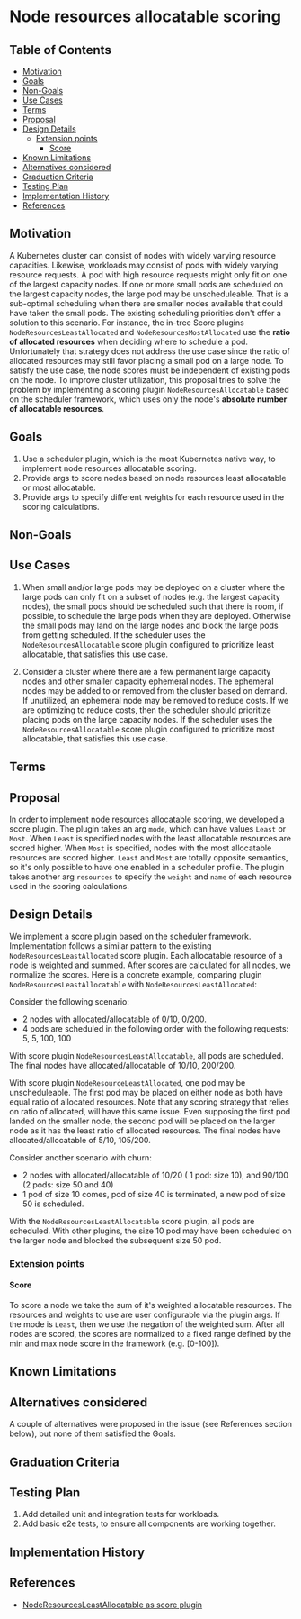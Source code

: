 # Node resources allocatable scoring

## Table of Contents

<!-- toc -->
- [Motivation](#motivation)
- [Goals](#goals)
- [Non-Goals](#non-goals)
- [Use Cases](#use-cases)
- [Terms](#terms)
- [Proposal](#proposal)
- [Design Details](#design-details)
  - [Extension points](#extension-points)
    - [Score](#score)
- [Known Limitations](#known-limitations)
- [Alternatives considered](#alternatives-considered)
- [Graduation Criteria](#graduation-criteria)
- [Testing Plan](#testing-plan)
- [Implementation History](#implementation-history)
- [References](#references)
<!-- /toc -->

## Motivation
A Kubernetes cluster can consist of nodes with widely varying resource capacities. Likewise, workloads may consist of pods with widely varying resource requests. A pod with high resource requests might only fit on one of the largest capacity nodes. If one or more small pods are scheduled on the largest capacity nodes, the large pod may be unscheduleable. That is a sub-optimal scheduling when there are smaller nodes available that could have taken the small pods. The existing scheduling priorities don't offer a solution to this scenario. For instance, the in-tree Score plugins ```NodeResourcesLeastAllocated``` and ```NodeResourcesMostAllocated``` use the **ratio of allocated resources** when deciding where to schedule a pod. Unfortunately that strategy does not address the use case since the ratio of allocated resources may still favor placing a small pod on a large node. To satisfy the use case, the node scores must be independent of existing pods on the node. To improve cluster utilization, this proposal tries to solve the problem by implementing a scoring plugin ```NodeResourcesAllocatable``` based on the scheduler framework, which uses only the node's **absolute number of allocatable resources**.

## Goals
1. Use a scheduler plugin, which is the most Kubernetes native way, to implement node resources allocatable scoring.
2. Provide args to score nodes based on node resources least allocatable or most allocatable.
3. Provide args to specify different weights for each resource used in the scoring calculations.

## Non-Goals

## Use Cases
1. When small and/or large pods may be deployed on a cluster where the large pods can only fit on a subset of nodes (e.g. the largest capacity nodes), the small pods should be scheduled such that there is room, if possible, to schedule the large pods when they are deployed. Otherwise the small pods may land on the large nodes and block the large pods from getting scheduled. If the scheduler uses the ```NodeResourcesAllocatable``` score plugin configured to prioritize least allocatable, that satisfies this use case.

2. Consider a cluster where there are a few permanent large capacity nodes and other smaller capacity ephemeral nodes. The ephemeral nodes may be added to or removed from the cluster based on demand. If unutilized, an ephemeral node may be removed to reduce costs. If we are optimizing to reduce costs, then the scheduler should prioritize placing pods on the large capacity nodes. If the scheduler uses the ```NodeResourcesAllocatable``` score plugin configured to prioritize most allocatable, that satisfies this use case.

## Terms

## Proposal

In order to implement node resources allocatable scoring, we developed a score plugin. The plugin takes an arg ```mode```, which can have values ```Least``` or ```Most```. When ```Least``` is specified nodes with the least allocatable resources are scored higher. When ```Most``` is specified, nodes with the most allocatable resources are scored higher. ```Least``` and ```Most``` are totally opposite semantics, so it's only possible to have one enabled in a scheduler profile. The plugin takes another arg ```resources``` to specify the ```weight``` and ```name``` of each resource used in the scoring calculations.

## Design Details
We implement a score plugin based on the scheduler framework. Implementation follows a similar pattern to the existing ```NodeResourcesLeastAllocated``` score plugin. Each allocatable resource of a node is weighted and summed. After scores are calculated for all nodes, we normalize the scores. Here is a concrete example, comparing plugin ```NodeResourcesLeastAllocatable``` with ```NodeResourcesLeastAllocated```:

Consider the following scenario:
* 2 nodes with allocated/allocatable of 0/10, 0/200.
* 4 pods are scheduled in the following order with the following requests: 5, 5, 100, 100

With score plugin ```NodeResourcesLeastAllocatable```, all pods are scheduled.
The final nodes have allocated/allocatable of 10/10, 200/200.

With score plugin ```NodeResourceLeastAllocated```, one pod may be unscheduleable.
The first pod may be placed on either node as both have equal ratio of allocated resources. Note that any scoring strategy that relies on ratio of allocated, will have this same issue. Even supposing the first pod landed on the smaller node, the second pod will be placed on the larger node as it has the least ratio of allocated resources. The final nodes have allocated/allocatable of 5/10, 105/200.

Consider another scenario with churn:

* 2 nodes with allocated/allocatable of 10/20 ( 1 pod: size 10), and 90/100 (2 pods: size 50 and 40)
* 1 pod of size 10 comes, pod of size 40 is terminated, a new pod of size 50 is scheduled.

With the ```NodeResourcesLeastAllocatable``` score plugin, all pods are scheduled. With other plugins, the size 10 pod may have been scheduled on the larger node and blocked the subsequent size 50 pod.

### Extension points

#### Score
To score a node we take the sum of it's weighted allocatable resources. The resources and weights to use are user configurable via the plugin args. If the mode is ```Least```, then we use the negation of the weighted sum. After all nodes are scored, the scores are normalized to a fixed range defined by the min and max node score in the framework (e.g. [0-100]).

## Known Limitations

## Alternatives considered
A couple of alternatives were proposed in the issue (see References section below), but none of them satisfied the Goals.

## Graduation Criteria

## Testing Plan
1.  Add detailed unit and integration tests for workloads.
2.  Add basic e2e tests, to ensure all components are working together.

## Implementation History
## References
- [NodeResourcesLeastAllocatable as score plugin](https://github.com/kubernetes/kubernetes/issues/93547)

